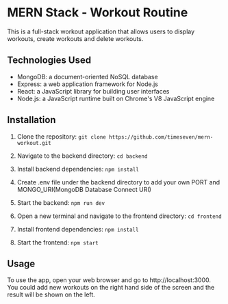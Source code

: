 # MERN Stack - Workout Routine

This is a full-stack workout application that allows users to display workouts, create workouts and delete workouts.

## Technologies Used

- MongoDB: a document-oriented NoSQL database
- Express: a web application framework for Node.js
- React: a JavaScript library for building user interfaces
- Node.js: a JavaScript runtime built on Chrome's V8 JavaScript engine

## Installation

1. Clone the repository: `git clone https://github.com/timeseven/mern-workout.git`

2. Navigate to the backend directory: `cd backend`

3. Install backend dependencies: `npm install`

4. Create .env file under the backend directory to add your own PORT and MONGO_URI(MongoDB Database Connect URI)

5. Start the backend: `npm run dev`

6. Open a new terminal and navigate to the frontend directory: `cd frontend`

7. Install frontend dependencies: `npm install`

8. Start the frontend: `npm start`

## Usage

To use the app, open your web browser and go to http://localhost:3000. You could add new workouts on the right hand side of the screen and the result will be shown on the left.
